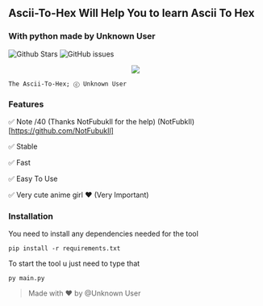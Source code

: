 ## Ascii-To-Hex Will Help You to learn Ascii To Hex
### With python made by Unknown User
![Github Stars](https://img.shields.io/github/stars/Unknown-user-dev/Ascii-To-Hex?style=flat-square)
![GitHub issues](https://img.shields.io/github/issues-raw/Unknown-user-dev/Ascii-To-Hex?style=flat-square)


<p align="center">
  <img src="https://vignette.wikia.nocookie.net/kancolle/images/a/a2/Kashima_Shopping_Full.png/revision/latest?cb=20170929103638">
</p>

```
The Ascii-To-Hex; ⓒ Unknown User
```

### Features

✅ Note /40 (Thanks NotFubukIl for the help) (NotFubkIl)[https://github.com/NotFubukIl]

✅ Stable

✅ Fast

✅ Easy To Use 

✅ Very cute anime girl ❤ (Very Important)

### Installation

You need to install any dependencies needed for the tool
```
pip install -r requirements.txt
```

To start the tool u just need to type that
```
py main.py
```

> Made with ❤ by @Unknown User
